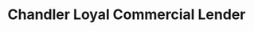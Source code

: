 ---
title: "Chandler Loyal Commercial Lender"
url: /chandler/chandler-loyal-commercial-lender/
shop: pawnbroker
---